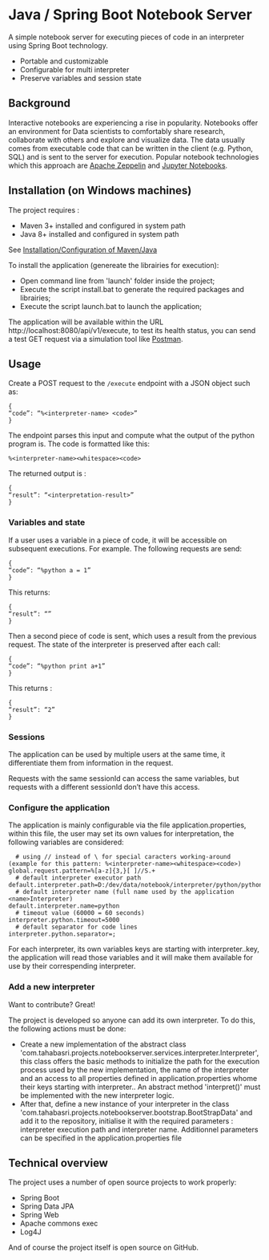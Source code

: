 # Java / Spring Boot Notebook Server

A simple notebook server for executing pieces of code in an interpreter using Spring Boot technology.

  - Portable and customizable
  - Configurable for multi interpreter
  - Preserve variables and session state

## Background

Interactive notebooks are experiencing a rise in popularity. Notebooks offer an environment for Data scientists to comfortably share research, collaborate with others and explore and visualize data. The data usually comes from executable code that can be written in the client (e.g. Python, SQL) and is sent to the server for execution. Popular notebook technologies which this approach are [Apache Zeppelin](https://zeppelin.apache.org/) and [Jupyter Notebooks](http://jupyter.org/).

## Installation (on Windows machines)

The project requires :
* Maven 3+ installed and configured in system path
* Java 8+ installed and configured in system path

See [Installation/Configuration of Maven/Java](https://www.mkyong.com/maven/how-to-install-maven-in-windows/)

To install the application (genereate the librairies for execution):
* Open command line from 'launch' folder inside the project;
* Execute the script install.bat to generate the required packages and librairies;
* Execute the script launch.bat to launch the application;

The application will be available within the URL http://localhost:8080/api/v1/execute, to test its health status, you can send a test GET request via a simulation tool like [Postman](https://www.getpostman.com/).

## Usage
Create a POST request to the `/execute` endpoint with a JSON object such as:
```
{
“code”: “%<interpreter-name> <code>”
}
```
The endpoint parses this input and compute what the output of the python program is.
The code is formatted like this:
```
%<interpreter-name><whitespace><code>
```

The returned output is :
```
{
“result”: “<interpretation-result>”
}
```

### Variables and state

If a user uses a variable in a piece of code, it will be accessible on subsequent executions. For example. The following requests are send:
```
{
“code”: “%python a = 1”
}
```
This returns:
```
{
“result”: “”
}
```
Then a second piece of code is sent, which uses a result from the previous request. The state of the interpreter is preserved after each call:
```
{
“code”: “%python print a+1”
}
```
This returns :
```
{
“result”: “2”
}
```

### Sessions
The application can be used by multiple users at the same time, it differentiate them from information in the request. 

Requests with the same sessionId can access the same variables, but requests with a different sessionId don’t have this access.

### Configure the application
The application is mainly configurable via the file application.properties, within this file, the user may set its own values for interpretation, the following variables are considered:
```properties
  # using // instead of \ for special caracters working-around (example for this pattern: %<interpreter-name><whitespace><code>)
global.request.pattern=%[a-z]{3,}[ ]//S.+
  # default interpreter executor path
default.interpreter.path=D:/dev/data/notebook/interpreter/python/python.exe
  # default interpreter name (full name used by the application <name>Interpreter)
default.interpreter.name=python
  # timeout value (60000 = 60 seconds)
interpreter.python.timeout=5000
  # default separator for code lines
interpreter.python.separator=;
```

For each interpreter, its own variables keys are starting with interpreter.<interpreter-name>.key, the application will read those variables and it will make them available for use by their correspending interpreter.

### Add a new interpreter

Want to contribute? Great!

The project is developed so anyone can add its own interpreter. To do this, the following actions must be done:
* Create a new implementation of the abstract class 'com.tahabasri.projects.notebookserver.services.interpreter.Interpreter', this class offers the basic methods to initialize the path for the execution process used by the new implementation, the name of the interpreter and an access to all properties defined in application.properties whome their keys starting with interpreter.<interpreter-name>. An abstract method 'interpret()' must be implemented with the new interpreter logic.
* After that, define a new instance of your interpreter in the class 'com.tahabasri.projects.notebookserver.bootstrap.BootStrapData' and add it to the repository, initialise it with the required parameters : interpreter execution path and interpreter name. Additionnel parameters can be specified in the application.properties file

## Technical overview

The project uses a number of open source projects to work properly:

* Spring Boot
* Spring Data JPA
* Spring Web
* Apache commons exec
* Log4J

And of course the project itself is open source on GitHub.
